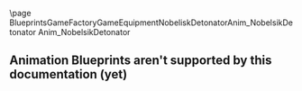 \page BlueprintsGameFactoryGameEquipmentNobeliskDetonatorAnim_NobelsikDetonator Anim_NobelsikDetonator
## Animation Blueprints aren't supported by this documentation (yet)
